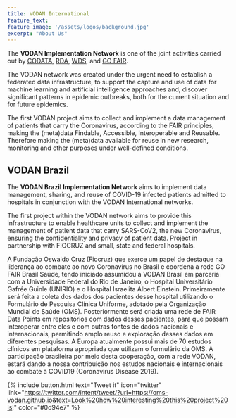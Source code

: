 ```yaml
---
title: VODAN International
feature_text: 
feature_image: '/assets/logos/background.jpg'
excerpt: "About Us"
---
```


 The **VODAN Implementation Network** is one of the joint activities carried out by [CODATA](https://codata.org/), [RDA](https://www.rd-alliance.org/), [WDS](https://www.worlddatasystem.org/), and [GO FAIR](https://www.go-fair.org/).
 
 The VODAN network was created under the urgent need to establish a federated data infrastructure, to support the capture and use of data for machine learning and artificial intelligence approaches and, discover significant patterns in epidemic outbreaks, both for the current situation and for future epidemics.
 
 The first VODAN project aims to collect and implement a data management of patients that carry the Coronavirus, according to the FAIR principles, making the (meta)data Findable, Accessible, Interoperable and Reusable. Therefore making the (meta)data available for reuse in new research, monitoring and other purposes under well-defined conditions.


 

## VODAN Brazil

The **VODAN Brazil Implementation Network** aims to implement data management, sharing, and reuse of COVID-19 infected patients admitted to hospitals in conjunction with the VODAN International networks.




 The first project within the VODAN network aims to provide this infrastructure to enable healthcare units to collect and implement the management of patient data that carry SARS-CoV2, the new Coronavirus, ensuring the confidentiality and privacy of patient data. Project in partnership with FIOCRUZ and small, state and federal hospitals.


A Fundação Oswaldo Cruz (Fiocruz) que exerce um papel
de destaque na liderança ao combate ao novo Coronavírus no Brasil e coordena a rede
GO FAIR Brasil Saúde, tendo iniciado assumidou a VODAN Brasil em parceria com a
Universidade Federal do Rio de Janeiro, o Hospital Universitário Gafrée Guinle
(UNIRIO) e o Hospital Israelita Albert Einstein. Primeiramente será feita a coleta dos
dados dos pacientes desse hospital utilizando o Formulário de Pesquisa Clínica
Uniforme, adotado pela Organização Mundial de Saúde (OMS). Posteriormente será
criada uma rede de FAIR Data Points em repositórios com dados desses pacientes,
para que possam interoperar entre eles e com outras fontes de dados nacionais e
internacionais, permitindo amplo reuso e exploração desses dados em diferentes
pesquisas. A Europa atualmente possui mais de 70 estudos clínicos em plataforma
apropriada que utilizam o formulário da OMS. A participação brasileira por meio desta
cooperação, com a rede VODAN, estará dando a nossa contribuição nos estudos
nacionais e internacionais ao combate à COVID19 (Coronavirus Disease 2019).


{% include button.html text="Tweet it" icon="twitter" link="https://twitter.com/intent/tweet/?url=https://oms-vodan.github.io&text=Look%20how%20interesting%20this%20project%20is!" color="#0d94e7" %}

